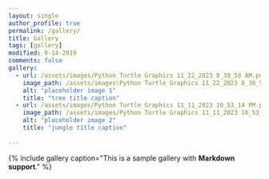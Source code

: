 ```yaml
---
layout: single
author_profile: true
permalink: /gallery/
title: Gallery
tags: [gallery]
modified: 9-14-2019
comments: false
gallery:
  - url: /assets/images/Python Turtle Graphics 11_22_2023 8_38_58 AM.png
    image_path: /assets/images\Python Turtle Graphics 11_22_2023 8_38_58 AM.png
    alt: "placeholder image 1"
    title: "tree title caption"  
  - url: /assets/images/Python Turtle Graphics 11_11_2023 10_53_14 PM.png
    image_path: /assets/images/Python Turtle Graphics 11_11_2023 10_53_14 PM.png
    alt: "placeholder image 2"
    title: "jungle title caption"
   
---
```


{% include gallery caption="This is a sample gallery with **Markdown support**." %}